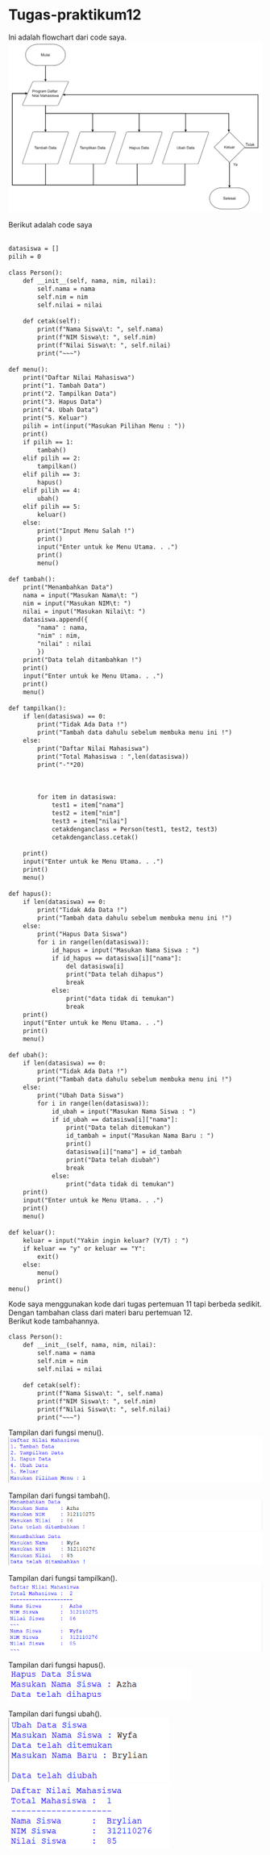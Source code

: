 # Tugas-praktikum12

Ini adalah flowchart dari code saya.\
![screenshot output](screenshot/1.jpg)

Berikut adalah code saya
~~~

datasiswa = []
pilih = 0

class Person():
    def __init__(self, nama, nim, nilai):
        self.nama = nama
        self.nim = nim
        self.nilai = nilai

    def cetak(self):
        print(f"Nama Siswa\t: ", self.nama)
        print(f"NIM Siswa\t: ", self.nim)
        print(f"Nilai Siswa\t: ", self.nilai)
        print("~~~")

def menu():
    print("Daftar Nilai Mahasiswa")
    print("1. Tambah Data")
    print("2. Tampilkan Data")
    print("3. Hapus Data")
    print("4. Ubah Data")
    print("5. Keluar")
    pilih = int(input("Masukan Pilihan Menu : "))
    print()
    if pilih == 1:
        tambah()
    elif pilih == 2:
        tampilkan()
    elif pilih == 3:
        hapus()
    elif pilih == 4:
        ubah()
    elif pilih == 5:
        keluar()
    else:
        print("Input Menu Salah !")
        print()
        input("Enter untuk ke Menu Utama. . .")
        print()
        menu()

def tambah():
    print("Menambahkan Data")
    nama = input("Masukan Nama\t: ")
    nim = input("Masukan NIM\t: ")
    nilai = input("Masukan Nilai\t: ")
    datasiswa.append({
        "nama" : nama,
        "nim" : nim,
        "nilai" : nilai
        })
    print("Data telah ditambahkan !")
    print()
    input("Enter untuk ke Menu Utama. . .")
    print()
    menu()

def tampilkan():
    if len(datasiswa) == 0:
        print("Tidak Ada Data !")
        print("Tambah data dahulu sebelum membuka menu ini !")
    else:
        print("Daftar Nilai Mahasiswa")
        print("Total Mahasiswa : ",len(datasiswa))
        print("-"*20)


        
        for item in datasiswa:
            test1 = item["nama"]
            test2 = item["nim"]
            test3 = item["nilai"]
            cetakdenganclass = Person(test1, test2, test3)
            cetakdenganclass.cetak()
            
    print()
    input("Enter untuk ke Menu Utama. . .")
    print()
    menu()
            
def hapus():
    if len(datasiswa) == 0:
        print("Tidak Ada Data !")
        print("Tambah data dahulu sebelum membuka menu ini !")
    else:
        print("Hapus Data Siswa")
        for i in range(len(datasiswa)):
            id_hapus = input("Masukan Nama Siswa : ")
            if id_hapus == datasiswa[i]["nama"]:
                del datasiswa[i]
                print("Data telah dihapus")
                break
            else:
                print("data tidak di temukan")
                break
    print()
    input("Enter untuk ke Menu Utama. . .")
    print()
    menu()

def ubah():
    if len(datasiswa) == 0:
        print("Tidak Ada Data !")
        print("Tambah data dahulu sebelum membuka menu ini !")
    else: 
        print("Ubah Data Siswa")
        for i in range(len(datasiswa)):
            id_ubah = input("Masukan Nama Siswa : ")
            if id_ubah == datasiswa[i]["nama"]:
                print("Data telah ditemukan")
                id_tambah = input("Masukan Nama Baru : ")
                print()
                datasiswa[i]["nama"] = id_tambah
                print("Data telah diubah")
                break
            else:
                print("data tidak di temukan")
    print()
    input("Enter untuk ke Menu Utama. . .")
    print()
    menu()

def keluar():
    keluar = input("Yakin ingin keluar? (Y/T) : ")
    if keluar == "y" or keluar == "Y":
        exit()
    else:
        menu()
        print()
menu()

~~~

Kode saya menggunakan kode dari tugas pertemuan 11 tapi berbeda sedikit.\
Dengan tambahan class dari materi baru pertemuan 12.\
Berikut kode tambahannya.
~~~
class Person():
    def __init__(self, nama, nim, nilai):
        self.nama = nama
        self.nim = nim
        self.nilai = nilai

    def cetak(self):
        print(f"Nama Siswa\t: ", self.nama)
        print(f"NIM Siswa\t: ", self.nim)
        print(f"Nilai Siswa\t: ", self.nilai)
        print("~~~")
~~~

Tampilan dari fungsi menu().\
![screenshot output](screenshot/2.png)

Tampilan dari fungsi tambah().\
![screenshot output](screenshot/3.png)
![screenshot output](screenshot/4.png)

Tampilan dari fungsi tampilkan().\
![screenshot output](screenshot/5.png)

Tampilan dari fungsi hapus().\
![screenshot output](screenshot/6.png)

Tampilan dari fungsi ubah().\
![screenshot output](screenshot/7.png)
![screenshot output](screenshot/8.png)